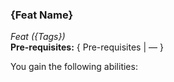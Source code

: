 ### {Feat Name}
*Feat ({Tags})*  
**Pre-requisites:** { Pre-requisites | — }  

You gain the following abilities:
